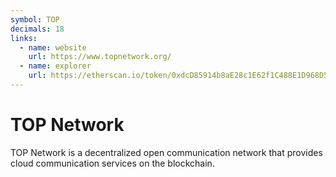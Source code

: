 ```yaml
---
symbol: TOP
decimals: 18
links:
  - name: website
    url: https://www.topnetwork.org/
  - name: explorer
    url: https://etherscan.io/token/0xdcD85914b8aE28c1E62f1C488E1D968D5aaFfE2b
---
```


# TOP Network

TOP Network is a decentralized open communication network that provides cloud communication services on the blockchain.
